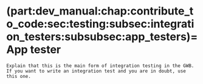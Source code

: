 (part:dev_manual:chap:contribute_to_code:sec:testing:subsec:integration_testers:subsubsec:app_testers)=
App tester
==========

```{todo}
Explain that this is the main form of integration testing in the GWB. If you want to write an integration test and you are in doubt, use this one.
```